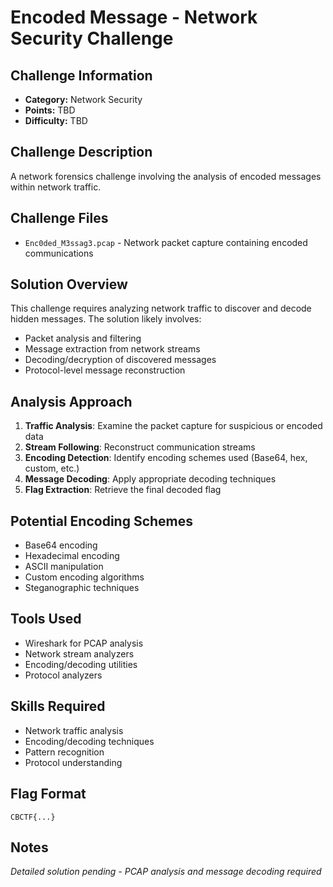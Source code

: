 # Encoded Message - Network Security Challenge

## Challenge Information
- **Category:** Network Security
- **Points:** TBD
- **Difficulty:** TBD

## Challenge Description
A network forensics challenge involving the analysis of encoded messages within network traffic.

## Challenge Files
- `Enc0ded_M3ssag3.pcap` - Network packet capture containing encoded communications

## Solution Overview
This challenge requires analyzing network traffic to discover and decode hidden messages. The solution likely involves:
- Packet analysis and filtering
- Message extraction from network streams
- Decoding/decryption of discovered messages
- Protocol-level message reconstruction

## Analysis Approach
1. **Traffic Analysis**: Examine the packet capture for suspicious or encoded data
2. **Stream Following**: Reconstruct communication streams
3. **Encoding Detection**: Identify encoding schemes used (Base64, hex, custom, etc.)
4. **Message Decoding**: Apply appropriate decoding techniques
5. **Flag Extraction**: Retrieve the final decoded flag

## Potential Encoding Schemes
- Base64 encoding
- Hexadecimal encoding
- ASCII manipulation
- Custom encoding algorithms
- Steganographic techniques

## Tools Used
- Wireshark for PCAP analysis
- Network stream analyzers
- Encoding/decoding utilities
- Protocol analyzers

## Skills Required
- Network traffic analysis
- Encoding/decoding techniques
- Pattern recognition
- Protocol understanding

## Flag Format
`CBCTF{...}`

## Notes
*Detailed solution pending - PCAP analysis and message decoding required*